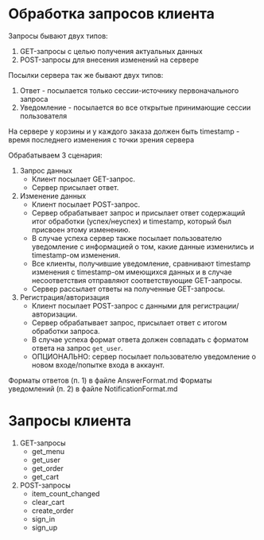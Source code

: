 # Обработка запросов клиента

Запросы бывают двух типов:

1. GET-запросы с целью получения актуальных данных
2. POST-запросы для внесения изменений на сервере

Посылки сервера так же бывают двух типов:

1. Ответ - посылается только сессии-источнику первоначального запроса
2. Уведомление - посылается во все открытые принимающие сессии пользователя

На сервере у корзины и у каждого заказа должен быть timestamp - время последнего изменения с точки зрения сервера

Обрабатываем 3 сценария:

1. Запрос данных
   - Клиент посылает GET-запрос.
   - Сервер присылает ответ.
2. Изменение данных
   - Клиент посылает POST-запрос.
   - Сервер обрабатывает запрос и присылает ответ содержащий итог обработки (успех/неуспех) и timestamp, который был присвоен этому изменению.
   - В случае успеха сервер также посылает пользователю уведомление с информацией о том, какие данные изменились и timestamp-ом изменения.
   - Все клиенты, получившие уведомление, сравнивают timestamp изменения с timestamp-ом имеющихся данных и в случае несоответствия отправляют соответствующие GET-запросы.
   - Сервер рассылает ответы на полученные GET-запросы.
3. Регистрация/авторизация
    - Клиент посылает POST-запрос с данными для регистрации/авторизации.
    - Сервер обрабатывает запрос, присылает ответ с итогом обработки запроса.
    - В случае успеха формат ответа должен совпадать с форматом ответа на запрос `get_user`.
    - ОПЦИОНАЛЬНО: сервер посылает пользователю уведомление о новом входе/попытке входа в аккаунт.

Форматы ответов (п. 1) в файле AnswerFormat.md
Форматы уведомлений (п. 2) в файле NotificationFormat.md

# Запросы клиента

1. GET-запросы
   - get_menu
   - get_user
   - get_order
   - get_cart
2. POST-запросы
   - item_count_changed
   - clear_cart
   - create_order
   - sign_in
   - sign_up
